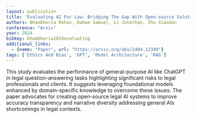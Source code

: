 ```yaml
---
layout: publication
title: 'Evaluating AI For Law: Bridging The Gap With Open-source Solutions'
authors: Bhambhoria Rohan, Dahan Samuel, Li Jonathan, Zhu Xiaodan
conference: "Arxiv"
year: 2024
bibkey: bhambhoria2024evaluating
additional_links:
  - {name: "Paper", url: "https://arxiv.org/abs/2404.12349"}
tags: ['Ethics And Bias', 'GPT', 'Model Architecture', 'RAG']
---
```

This study evaluates the performance of general-purpose AI like ChatGPT in legal question-answering tasks highlighting significant risks to legal professionals and clients. It suggests leveraging foundational models enhanced by domain-specific knowledge to overcome these issues. The paper advocates for creating open-source legal AI systems to improve accuracy transparency and narrative diversity addressing general AIs shortcomings in legal contexts.
